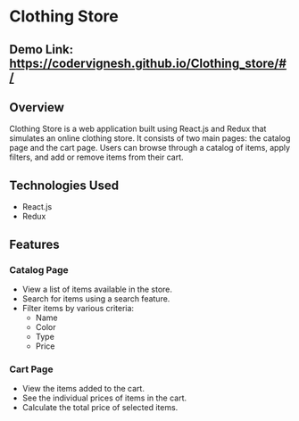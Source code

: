 # Clothing Store
## Demo Link: https://codervignesh.github.io/Clothing_store/#/ 
## Overview

Clothing Store is a web application built using React.js and Redux that simulates an online clothing store. It consists of two main pages: the catalog page and the cart page. Users can browse through a catalog of items, apply filters, and add or remove items from their cart.

## Technologies Used

- React.js
- Redux

## Features

### Catalog Page

- View a list of items available in the store.
- Search for items using a search feature.
- Filter items by various criteria:
  - Name
  - Color
  - Type
  - Price

### Cart Page

- View the items added to the cart.
- See the individual prices of items in the cart.
- Calculate the total price of selected items.
